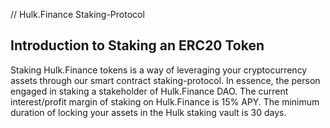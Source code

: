 // Hulk.Finance Staking-Protocol

## Introduction to Staking an ERC20 Token

Staking Hulk.Finance tokens is a way of leveraging your cryptocurrency assets through our smart contract staking-protocol.
In essence, the person engaged in staking a stakeholder of Hulk.Finance DAO. The current interest/profit margin of staking
on Hulk.Finance is 15% APY. The minimum duration of locking your assets in the Hulk staking vault is 30 days.




